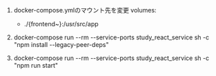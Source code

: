 
1. docker-compose.ymlのマウント先を変更
    volumes:
      - ./{frontend~}:/usr/src/app

2. docker-compose run --rm --service-ports study_react_service sh -c "npm install --legacy-peer-deps"

3. docker-compose run --rm --service-ports study_react_service sh -c "npm run start"
